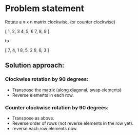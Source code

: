 # Problem statement

Rotate a n x n matrix clockwise. (or counter clockwise)

[ 
  1, 2, 3 
  4, 5, 6 
  7, 8, 9 
]

to 

[
   7, 4, 1 
   8, 5, 2 
   9, 6, 3 
]

## Solution approach:

### Clockwise rotation by 90 degrees:
- Transpose the matrix (along diagonal, swap elements)
- Reverse elements in each row. 

### Counter clockwise rotation by 90 degrees:
- Transpose as above. 
- Reverse order of rows (not reverse elements in the row yet). 
- reverse each row elements now. 

